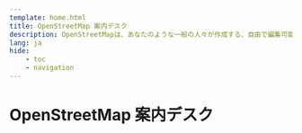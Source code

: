 ```yaml
---
template: home.html
title: OpenStreetMap 案内デスク
description: OpenStreetMapは、あなたのような一般の人々が作成する、自由で編集可能な世界地図です
lang: ja
hide:
    - toc
    - navigation
---
```


# OpenStreetMap 案内デスク

<!-- (1) { .annotate }

1.  Welcome Mat for [:simple-openstreetmap: OpenStreetMap](https://www.openstreetmap.org){:target="_blank"} community and [Foundation](https://osmfoundation.org){:target="_blank"}. OpenStreetMap is the free and editable map of the world, created and maintained by a huge international community. Anybody can create an account and start editing on [OpenStreetMap](https://www.openstreetmap.org){:target="_blank"} within minutes.
    
    These guides are licensed under [Creative Commons Attribution-ShareAlike 2.0 Generic License :fontawesome-brands-creative-commons-by:](http://creativecommons.org/licenses/by-sa/2.0/){:target="_blank"} if you would like to contribute or have any feedback on these, please feel free to raise an issue in this [repository](https://github.com/osmfoundation/welcome-mat/issues){:target="_blank"}.
 -->
<!-- Screenshots are from https://youtu.be/Phwrgb16oEM -->
